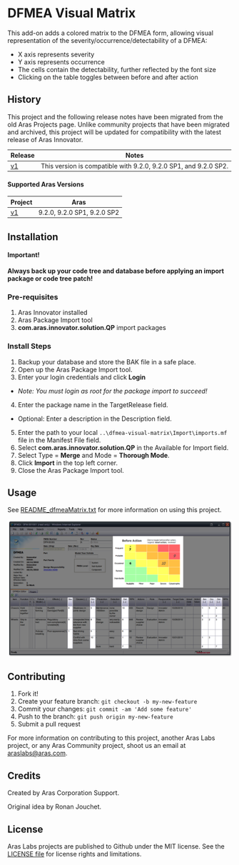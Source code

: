 # DFMEA Visual Matrix

This add-on adds a colored matrix to the DFMEA form, allowing visual representation of the severity/occurrence/detectability of a DFMEA:

* X axis represents severity
* Y axis represents occurrence
* The cells contain the detectability, further reflected by the font size
* Clicking on the table toggles between before and after action

## History

This project and the following release notes have been migrated from the old Aras Projects page. Unlike community projects that have been migrated and archived, this project will be updated for compatibility with the latest release of Aras Innovator.

Release | Notes
--------|--------
[v1](https://github.com/ArasLabs/dfmea-visual-matrix/releases/tag/v1) | This version is compatible with 9.2.0, 9.2.0 SP1, and 9.2.0 SP2.

#### Supported Aras Versions

Project | Aras
--------|------
[v1](https://github.com/ArasLabs/dfmea-visual-matrix/releases/tag/v1) | 9.2.0, 9.2.0 SP1, 9.2.0 SP2

## Installation

#### Important!
**Always back up your code tree and database before applying an import package or code tree patch!**

### Pre-requisites

1. Aras Innovator installed
2. Aras Package Import tool
3. **com.aras.innovator.solution.QP** import packages

### Install Steps

1. Backup your database and store the BAK file in a safe place.
2. Open up the Aras Package Import tool.
3. Enter your login credentials and click **Login**
  * _Note: You must login as root for the package import to succeed!_
4. Enter the package name in the TargetRelease field.
  * Optional: Enter a description in the Description field.
5. Enter the path to your local `..\dfmea-visual-matrix\Import\imports.mf` file in the Manifest File field.
6. Select **com.aras.innovator.solution.QP** in the Available for Import field.
7. Select Type = **Merge** and Mode = **Thorough Mode**.
8. Click **Import** in the top left corner.
9. Close the Aras Package Import tool.

## Usage

See [README_dfmeaMatrix.txt](./Documentation/README_dfmeaMatrix.txt) for more information on using this project.

![Screenshot of the DFMEA Visual Matrix](./Screenshots/screenshot_dfmeaMatrix.png)

## Contributing

1. Fork it!
2. Create your feature branch: `git checkout -b my-new-feature`
3. Commit your changes: `git commit -am 'Add some feature'`
4. Push to the branch: `git push origin my-new-feature`
5. Submit a pull request

For more information on contributing to this project, another Aras Labs project, or any Aras Community project, shoot us an email at araslabs@aras.com.

## Credits

Created by Aras Corporation Support.

Original idea by Ronan Jouchet.

## License

Aras Labs projects are published to Github under the MIT license. See the [LICENSE file](./LICENSE.md) for license rights and limitations.
